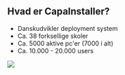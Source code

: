## Hvad er CapaInstaller?

- Danskudvikler deployment system
- Ca. 38 forksellige skoler
- Ca. 5000 aktive pc'er (7000 i alt)
- Ca. 10.000 - 20.000 users
<img src="{{asset_folder}}/User_count.png" data-autoplay>